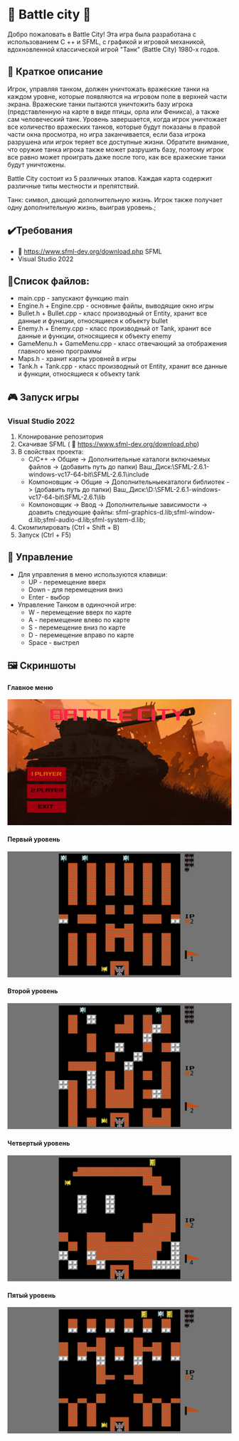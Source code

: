  # 🔰 Battle city 🔰

Добро пожаловать в Battle City! Эта игра была разработана с использованием C ++ и SFML, с графикой и игровой механикой, вдохновленной классической игрой "Танк" (Battle City) 1980-х годов.

## 📖 Краткое описание
Игрок, управляя танком, должен уничтожать вражеские танки на каждом уровне, которые появляются на игровом поле в верхней части экрана. Вражеские танки пытаются уничтожить базу игрока (представленную на карте в виде птицы, орла или Феникса), а также сам человеческий танк. Уровень завершается, когда игрок уничтожает все количество вражеских танков, которые будут показаны в правой части окна просмотра, но игра заканчивается, если база игрока разрушена или игрок теряет все доступные жизни. Обратите внимание, что оружие танка игрока также может разрушить базу, поэтому игрок все равно может проиграть даже после того, как все вражеские танки будут уничтожены.

Battle City состоит из 5 различных этапов. Каждая карта содержит различные типы местности и препятствий.

Танк: символ, дающий дополнительную жизнь. Игрок также получает одну дополнительную жизнь, выиграв уровень.;

## ✔️Требования
* :link: https://www.sfml-dev.org/download.php SFML
* Visual Studio 2022

## 📁Список файлов:
- main.cpp - запускают функцию main
- Engine.h + Engine.cpp - основные файлы, выводящие окно игры
- Bullet.h + Bullet.cpp - класс производный от Entity, хранит все данные и функции, относящиеся к объекту bullet
- Enemy.h + Enemy.cpp - класс производный от Tank, хранит все данные и функции, относящиеся к объекту enemy
- GameMenu.h + GameMenu.cpp - класс отвечающий за отображения главного меню программы
- Maps.h - хранит карты уровней в игры
- Tank.h + Tank.cpp - класс производный от Entity, хранит все данные и функции, относящиеся к объекту tank

## 🎮 Запуск игры 
### Visual Studio 2022
1) Клонирование репозитория
2) Скачивае SFML ( :link: https://www.sfml-dev.org/download.php)
3) В свойствах проекта:
    - C/C++ -> Общие -> Дополнительные каталоги включаемых файлов -> (добавить путь до папки) Ваш_Диск:\SFML-2.6.1-windows-vc17-64-bit\SFML-2.6.1\include
    - Компоновщик -> Общие -> Дополнительныекаталоги библиотек -> (добавить путь до папки) Ваш_Диск:\D:\SFML-2.6.1-windows-vc17-64-bit\SFML-2.6.1\lib
    - Компоновщик -> Ввод -> Дополнительные зависимости -> доавить следующие файлы: sfml-graphics-d.lib;sfml-window-d.lib;sfml-audio-d.lib;sfml-system-d.lib;
4) Скомпилировать (Ctrl + Shift + B)
5) Запуск (Ctrl + F5)

## 🎹 Управление
- Для управления в меню используются клавиши:
    - UP - перемещение вверх
    - Down - для перемещения вниз
    - Enter - выбор
- Управление Танком в одиночной игре:
    - W - перемещение вверх по карте
    - A - перемещение влево по карте 
    - S - перемещение вниз по карте 
    - D - перемещение вправо по карте 
    - Space - выстрел
## 🖼️ Скриншоты
  #### Главное меню
  ![Главное меню](https://github.com/Holy-Fame/Battle-city/blob/master/screenshots/MainMenu.PNG)
  #### Первый уровень 
  ![Первый уровень](https://github.com/Holy-Fame/Battle-city/blob/master/screenshots/FirstLevel.PNG)
  #### Второй уровень
   ![Второй уровень](https://github.com/Holy-Fame/Battle-city/blob/master/screenshots/SecondLevel.png)
  #### Четвертый уровень
  ![Четвертый уровень](https://github.com/Holy-Fame/Battle-city/blob/master/screenshots/FourthLevel.png)
  #### Пятый уровень
   ![Пятый уровень](https://github.com/Holy-Fame/Battle-city/blob/master/screenshots/FifthLevel.png)
